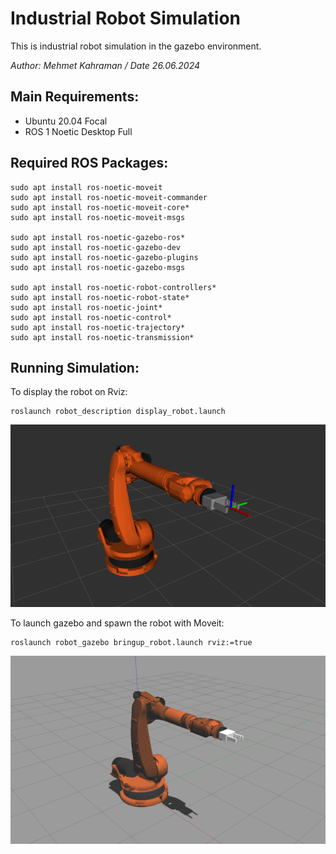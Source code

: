 # Industrial Robot Simulation

This is industrial robot simulation in the gazebo environment.

*Author: Mehmet Kahraman / Date 26.06.2024*

Main Requirements:
--
- Ubuntu 20.04 Focal
- ROS 1 Noetic Desktop Full

Required ROS Packages:
--
```
sudo apt install ros-noetic-moveit
sudo apt install ros-noetic-moveit-commander
sudo apt install ros-noetic-moveit-core*
sudo apt install ros-noetic-moveit-msgs

sudo apt install ros-noetic-gazebo-ros*
sudo apt install ros-noetic-gazebo-dev
sudo apt install ros-noetic-gazebo-plugins
sudo apt install ros-noetic-gazebo-msgs

sudo apt install ros-noetic-robot-controllers*
sudo apt install ros-noetic-robot-state*
sudo apt install ros-noetic-joint*
sudo apt install ros-noetic-control*
sudo apt install ros-noetic-trajectory*
sudo apt install ros-noetic-transmission*
```

Running Simulation:
--

To display the robot on Rviz:
```
roslaunch robot_description display_robot.launch
```
![](images/display.png)

To launch gazebo and spawn the robot with Moveit:
```
roslaunch robot_gazebo bringup_robot.launch rviz:=true
```
![](images/gazebo.png)


